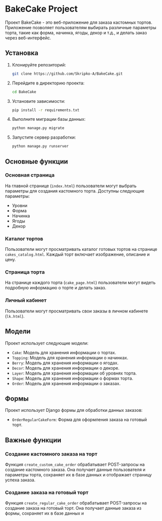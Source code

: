 # BakeCake Project

Проект BakeCake - это веб-приложение для заказа кастомных тортов. Приложение позволяет пользователям выбирать различные параметры торта, такие как форма, начинка, ягоды, декор и т.д., и делать заказ через веб-интерфейс.

## Установка

1. Клонируйте репозиторий:
    ```bash
    git clone https://github.com/Skripko-A/BakeCake.git
    ```

2. Перейдите в директорию проекта:
    ```bash
    cd BakeCake
    ```

3. Установите зависимости:
    ```bash
    pip install -r requirements.txt
    ```

4. Выполните миграции базы данных:
    ```bash
    python manage.py migrate
    ```

5. Запустите сервер разработки:
    ```bash
    python manage.py runserver
    ```

## Основные функции

### Основная страница

На главной странице (`index.html`) пользователи могут выбрать параметры для создания кастомного торта. Доступны следующие параметры:
- Уровни
- Форма
- Начинка
- Ягоды
- Декор

### Каталог тортов

Пользователи могут просматривать каталог готовых тортов на странице `cakes_catalog.html`. Каждый торт включает изображение, описание и цену.

### Страница торта

На странице каждого торта (`cake_page.html`) пользователи могут видеть подробную информацию о торте и делать заказ.

### Личный кабинет

Пользователи могут просматривать свои заказы в личном кабинете (`lk.html`).

## Модели

Проект использует следующие модели:
- `Cake`: Модель для хранения информации о тортах.
- `Topping`: Модель для хранения информации о начинках.
- `Berry`: Модель для хранения информации о ягодах.
- `Decor`: Модель для хранения информации о декоре.
- `Layer`: Модель для хранения информации об уровнях торта.
- `Shape`: Модель для хранения информации о формах торта.
- `Order`: Модель для хранения информации о заказах.

## Формы

Проект использует Django формы для обработки данных заказов:
- `OrderRegularCakeForm`: Форма для оформления заказа на готовый торт.

## Важные функции

### Создание кастомного заказа на торт

Функция `create_custom_cake_order` обрабатывает POST-запросы на создание кастомного заказа. Она получает данные пользователя и параметры торта, сохраняет их в базе данных и отображает страницу успеха заказа.

### Создание заказа на готовый торт

Функция `create_regular_cake_order` обрабатывает POST-запросы на создание заказа на готовый торт. Она получает данные заказа из формы, сохраняет их в базе данных и